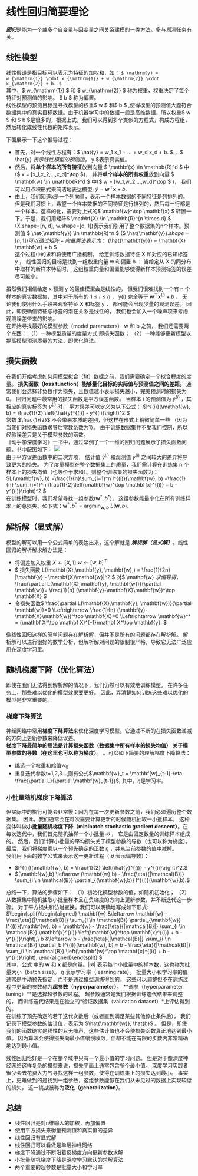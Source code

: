 # 线性回归简要理论
***回归***是能为一个或多个自变量与因变量之间关系建模的一类方法。多与*预测*任务有关。
## 线性模型
线性假设是指目标可以表示为特征的加权和，如： `$ \mathrm{y} = w_{\mathrm{1}} \cdot x_{\mathrm{1}} + w_{\mathrm{2}} \cdot x_{\mathrm{2}} + b. $`  
其中，$ w_{\mathrm{1}} $ 和 $ w_{\mathrm{2}} $ 称为权重，权重决定了每个特征对预测值的影响。 $ b $ 称为偏置。  
线性模型的预测目标是寻找模型的权重$ w $ 和$ b $ ,使得模型的预测值大题符合数据集中的真实目标数据。由于机器学习中的数据一般是高维数据，所以权重$ w $ 和 $ b $是很多的，根据上式，我们可以得到多个类似的方程式，构成方程组，然后转化成线性代数的矩阵表示。  

下面展示一下这个推导过程：  
- 首先，对一个线性方程有：$ \hat{y} = w_1  x_1 + ... + w_d  x_d + b. $ ，$ \hat{y} $表示线性模型的预测值，$ y $表示真实值。  
- 然后，将**单个样本的所有特征**放到向量 $ \mathbf{x} \in \mathbb{R}^d $ 中($ x = [x_1,x_2,...,x_d]^\top $)， 并将**单个样本的所有权重**放到向量 $ \mathbf{w} \in \mathbb{R}^d $ 中($ w = [w_1,w_2,...,w_d]^\top $ )， 我们可以用点积形式来简洁地表达模型: $\hat{y} = \mathbf{w}^\top \mathbf{x} + b.$  
- 由上，我们知道x是一个列向量，表示一个样本数据的不同特征是列排列的。但是我们习惯上，希望一个样本数据的不同特征是行排列的，然后每一行都是一个样本。这样的化，需要对上式的$ \mathbf{w}^\top \mathbf{x} $ 转置一下。于是，我们用矩阵$ \mathbf{X} \in \mathbb{R}^{n \times d} $ (X.shape=[n, d], w.shape=[d, 1])表示我们引用了整个数据集的n个样本。预测值 $ \hat{\mathbf{y}} \in \mathbb{R}^n $ ($ \hat{\mathbf{y}}$.shape=[n, 1]) 可以通过矩阵-向量乘法表示为：$ {\hat{\mathbf{y}}} = \mathbf{X} \mathbf{w} + b $  
这个过程中的求和将使用广播机制。 给定训练数据特征 X 和对应的已知标签 y ， 线性回归的目标是找到一组权重向量 w 和偏置 b ： 当给定从 X 的同分布中取样的新样本特征时， 这组权重向量和偏置能够使得新样本预测标签的误差尽可能小。  

虽然我们相信给定 x 预测 y 的最佳模型会是线性的， 但我们很难找到一个有 n 个样本的真实数据集，其中对于所有的 $1 \leq i \leq n$ ， y(i) 完全等于 $\mathbf{w}^\top \mathbf{x}^{(i)}+b$ 。 无论我们使用什么手段来观察特征 X 和标签 y ， 都可能会出现少量的观测误差。 因此，即使确信特征与标签的潜在关系是线性的， 我们也会加入一个噪声项来考虑观测误差带来的影响。  
在开始寻找最好的模型参数（model parameters） w 和 b 之前， 我们还需要两个东西： （1）一种模型质量的度量方式,即损失函数； （2）一种能够更新模型以提高模型预测质量的方法，即优化算法。

## 损失函数
在我们开始考虑如何用模型拟合（fit）数据之前，我们需要确定一个拟合程度的度量。 **损失函数（loss function）能够量化目标的实际值与预测值之间的差距。** 通常我们会选择非负数作为损失，且数值越小表示损失越小，完美预测时的损失为0。 回归问题中最常用的损失函数是平方误差函数。 当样本 i 的预测值为 $\hat{y}^{(i)}$ ，其相应的真实标签为 $y^{(i)}$ 时， 平方误差可以定义为以下公式：  $l^{(i)}(\mathbf{w}, b) = \frac{1}{2} \left(\hat{y}^{(i)} - y^{(i)}\right)^2.$  
常数 $\frac{1}{2}$ 不会带来本质的差别，但这样在形式上稍微简单一些 （因为当我们对损失函数求导后常数系数为1）。 由于训练数据集并不受我们控制，所以经验误差只是关于模型参数的函数。  
《动手学深度学习》一书中，通过举例了一个一维的回归问题展示了损失函数问题。书中配图如下：
![](http://zh-v2.d2l.ai/_images/fit-linreg.svg)  
由于平方误差函数中的二次方项， 估计值 $\hat{y}^{(i)}$ 和观测值 $y^{(i)}$ 之间较大的差异将导致更大的损失。 为了度量模型在整个数据集上的质量，我们需计算在训练集 n 个样本上的损失均值（也等价于求和）。则整个训练集的损失函数为：$L(\mathbf{w}, b) =\frac{1}{n}\sum_{i=1}^n l^{(i)}(\mathbf{w}, b) =\frac{1}{n} \sum_{i=1}^n \frac{1}{2}\left(\mathbf{w}^\top \mathbf{x}^{(i)} + b - y^{(i)}\right)^2.$  
在训练模型时，我们希望寻找一组参数$(\mathbf{w}^*, b^*)$， 这组参数能最小化在所有训练样本上的总损失。如下式：$\mathbf{w}^*, b^* = \operatorname*{argmin}_{\mathbf{w}, b}\  L(\mathbf{w}, b).$

## 解析解（显式解）
模型的解可以用一个公式简单的表达出来，这个解就是 ***解析解（显式解）***。线性回归的解析解求解办法是：
- 将偏差加入权重 $X \gets [X, 1]$ $w\gets [w, b]^\top$
- $ 损失函数 L(\mathbf{X},\mathbf{y}, \mathbf{w},) = \frac{1}{2n} \|\mathbf{y} - \mathbf{X}\mathbf{w}\|^2 $ 对$ \mathbf{w} $求偏导得，$ \frac{\partial L(\mathbf{X},\mathbf{y}, \mathbf{w})}{\partial \mathbf(w)}= \frac{1}{n} (\mathbf{y}-\mathbf{X}\mathbf{w})^\top \mathbf{X}  $  
- 令损失函数$ \frac{\partial L(\mathbf{X},\mathbf{y}, \mathbf{w})}{\partial \mathbf(w)}=0 \Leftrightarrow \frac{1}{n} (\mathbf{y}-\mathbf{X}\mathbf{w})^\top \mathbf{X}=0 \Leftrightarrow \mathbf{w}^* = (\mathbf X^\top \mathbf X)^{-1}\mathbf X^\top \mathbf{y}. $  

像线性回归这样的简单问题存在解析解，但并不是所有的问题都存在解析解。 解析解可以进行很好的数学分析，但解析解对问题的限制很严格，导致它无法广泛应用在深度学习里。

## 随机梯度下降（优化算法）
即使在我们无法得到解析解的情况下，我们仍然可以有效地训练模型。 在许多任务上，那些难以优化的模型效果要更好。 因此，弄清楚如何训练这些难以优化的模型是非常重要的。  
### 梯度下降算法
神经网络中常用**梯度下降算法**来优化深度学习模型。它通过不断的在损失函数递减的方向上更新参数来降低误差。  
**梯度下降最简单的用法是计算损失函数（数据集中所有样本的损失均值） 关于模型参数的导数（在这里也可以称为梯度）。** 。可以如下简要的理解梯度下降算法：  
- 挑选一个权重初始值$w_0$
- 重复迭代参数t=1,2,3...,则有公式$\mathbf{w}_t = \mathbf{w}_{t-1}-\eta \frac{\partial L}{\partial \mathbf{w}_{t-1}}$, 其中，$\eta$是学习率。

### 小批量随机梯度下降算法
但实际中的执行可能会非常慢：因为在每一次更新参数之前，我们必须遍历整个数据集。 因此，我们通常会在每次需要计算更新的时候随机抽取一小批样本， 这种变体叫做**小批量随机梯度下降（minibatch stochastic gradient descent）**。在每次迭代中，我们首先随机抽样一个小批量 $\mathcal{B}$ ， 它是由固定数量的训练样本组成的。 然后，我们计算小批量的平均损失关于模型参数的导数（也可以称为梯度）。最后，我们将梯度乘以一个预先确定的正数 $\eta$ ，并从当前参数的值中减掉。  
我们用下面的数学公式来表示这一更新过程（ $\partial$ 表示偏导数）：  
- $l^{(i)}(\mathbf{w}, b) = \frac{1}{2} \left(\hat{y}^{(i)} - y^{(i)}\right)^2.$
- $(\mathbf{w},b) \leftarrow (\mathbf{w},b) - \frac{\eta}{|\mathcal{B}|} \sum_{i \in \mathcal{B}} \partial_{(\mathbf{w},b)} l^{(i)}(\mathbf{w},b).$  

总结一下，算法的步骤如下： （1）初始化模型参数的值，如随机初始化； （2）从数据集中随机抽取小批量样本且在负梯度的方向上更新参数，并不断迭代这一步骤。 对于平方损失和仿射变换，我们可以明确地写成如下形式:
$\begin{split}\begin{aligned} \mathbf{w} &\leftarrow \mathbf{w} -   \frac{\eta}{|\mathcal{B}|} \sum_{i \in \mathcal{B}} \partial_{\mathbf{w}} l^{(i)}(\mathbf{w}, b) = \mathbf{w} - \frac{\eta}{|\mathcal{B}|} \sum_{i \in \mathcal{B}} \mathbf{x}^{(i)} \left(\mathbf{w}^\top \mathbf{x}^{(i)} + b - y^{(i)}\right),\\ b &\leftarrow b -  \frac{\eta}{|\mathcal{B}|} \sum_{i \in \mathcal{B}} \partial_b l^{(i)}(\mathbf{w}, b)  = b - \frac{\eta}{|\mathcal{B}|} \sum_{i \in \mathcal{B}} \left(\mathbf{w}^\top \mathbf{x}^{(i)} + b - y^{(i)}\right). \end{aligned}\end{split}
$   
其中，公式 中的 $\mathbf{w}$ 和 $\mathbf{x}$ 都是向量。$|\mathcal{B}|$ 表示每个小批量中的样本数，这也称为批量大小（batch size）。  $\eta$ 表示学习率（learning rate）。 批量大小和学习率的值通常是手动预先指定，而不是通过模型训练得到的。 这些可以调整但不在训练过程中更新的参数称为**超参数（hyperparameter）**。 **调参（hyperparameter tuning）**是选择超参数的过程。 超参数通常是我们根据训练迭代结果来调整的， 而训练迭代结果是在独立的*验证数据集（validation dataset）*上评估得到的。  
在训练了预先确定的若干迭代次数后（或者直到满足某些其他停止条件后）， 我们记录下模型参数的估计值，表示为 $\hat{\mathbf{w}}, \hat{b}$ 。 但是，即使我们的函数确实是线性的且无噪声，这些估计值也不会使损失函数真正地达到最小值。 因为算法会使得损失向最小值缓慢收敛，但却不能在有限的步数内非常精确地达到最小值。  

线性回归恰好是一个在整个域中只有一个最小值的学习问题。 但是对于像深度神经网络这样复杂的模型来说，损失平面上通常包含多个最小值。 深度学习实践者很少会去花费大力气寻找这样一组参数，使得在训练集上的损失达到最小。 事实上，更难做到的是找到一组参数，这组参数能够在我们从未见过的数据上实现较低的损失， 这一挑战被称为**泛化（generalization）**。

## 总结
- 线性回归是对n维输入的加权，再加偏置
- 使用平方损失来衡量预测值和真实值的差异
- 线性回归有显式解
- 线性回归可以看做是单层神经网络
- 梯度下降通过不断沿着反梯度方向更新参数求解
- 小批量随机梯度下降是深度学习默认的求解算法
- 两个重要的超参数是批量大小和学习率
